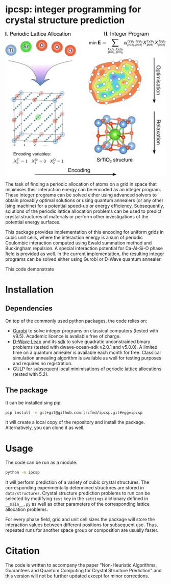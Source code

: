 # ipcsp: integer programming for crystal structure prediction

![Periodic lattice allocation, integer programming and CSP](fig.png)

The task of finding a periodic allocation of atoms on a grid in space that minimises
their interaction energy can be encoded as an integer program. These integer programs
can be solved either using advanced solvers to obtain provably optimal solutions or 
using quantum annealers (or any other Ising machine) for a potential speed-up or
energy efficiency. Subsequently, solutions of the periodic lattice allocation 
problems can be used to predict crystal structures of materials or perform other 
investigations of the potential energy surfaces.

This package provides implementation of this encoding for uniform grids in
cubic unit cells, where the interaction energy is a sum of periodic Coulombic 
interaction computed using Ewald summation method and Buckingham repulsion. 
A special interaction potential for Ca-Al-Si-O phase field is provided as well.
In the current implementation, the resulting integer programs can be solved 
either using Gurobi or D-Wave quantum annealer.

This code demonstrate


# Installation

## Dependencies

On top of the commonly used python packages, the code relies on:

* [Gurobi][gurobi] to solve integer programs on classical computers (tested with v9.5). Academic licence is available free of charge. 
* [D-Wave Leap][leap] and its [sdk][dwave-sdk] to solve quadratic unconstrained binary problems (tested with dwave-ocean-sdk v2.0.1 and v5.0.0). A limited time on a quantum annealer is available each month for free. Classical simulation annealing algorithm is available as well for testing purposes and requires no registration.  
* [GULP][gulp] for subsequent local minimisations of periodic lattice allocations (tested with 5.2).

[gurobi]: https://www.gurobi.com/
[gulp]: http://gulp.curtin.edu.au/gulp/
[leap]: https://cloud.dwavesys.com/leap/
[dwave-sdk]: https://docs.ocean.dwavesys.com/en/stable/

## The package

It can be installed sing pip:
```bash
pip install -e git+git@github.com:lrcfmd/ipcsp.git#egg=ipcsp
```

It will create a local copy of the repository and install the package.
Alternatively, you can clone it as well.

# Usage

The code can be run as a module:

```bash
python -m ipcsp
```

It will perform prediction of a variety of cubic crystal structures. 
The corresponding experimentally determined structures are stored in
`data/structures`. Crystal structure prediction problems to run can be
selected by modifying `test` key in the `settings` dictionary 
defined in `__main__.py` as well as other parameters of the corresponding
lattice allocation problems.

For every phase field, grid and unit cell sizes the package will store 
the interaction values between different positions for subsequent use. 
Thus, repeated runs for another space group or composition are usually faster. 

# Citation
The code is written to accompany the paper "Non-Heuristic Algorithms, Guarantees and Quantum Computing for Crystal Structure Prediction" and this version will not be further updated except for minor corrections.